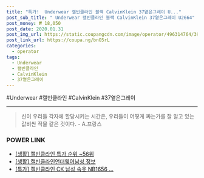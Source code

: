 ```yaml
--- 
title: "특가!  Underwear 캘빈클라인 블랙 CalvinKlein 37옅은그레이 U..." 
post_sub_title: " Underwear 캘빈클라인 블랙 CalvinKlein 37옅은그레이 U2664" 
post_money: ₩ 18,050 
post_date: 2020.01.31 
post_img_url: https://static.coupangcdn.com/image/operator/496314764/39773c75-f260-8931-d49d-53badb045bb3.jpg 
post_link_url: https://coupa.ng/bnO5rL 
categories: 
  - operator 
tags: 
  - Underwear 
  - 캘빈클라인 
  - CalvinKlein 
  - 37옅은그레이 
--- 
```

  #Underwear #캘빈클라인 #CalvinKlein #37옅은그레이 
<hr> 

> 신이 우리들 각자에 할당시키는 시간은, 우리들이 어떻게 짜는가를 잘 알고 있는 값비싼 직물 같은 것이다. - A.프랑스 


### POWER LINK

* <a href="https://blog.naver.com/sakai111/221790830912" target="_blank"> [생활] 캘빈클라인 특가 순위 ~56위</a>
* <a href="https://blog.naver.com/fasyy4321/221765331899" target="_blank"> [생활] 캘빈클라인언더웨어남성 정보 </a>
* <a href="https://blog.naver.com/an0733/221791232682" target="_blank">[특가] 캘빈클라인 CK 남성 속옷 NB1656 ...</a>
